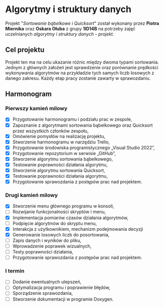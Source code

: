 # Algorytmy i struktury danych

Projekt "*Sortowanie bąbelkowe i Quicksort*" został wykonany przez **Piotra Miernika** oraz **Oskara Ołuba** z grupy **1ID14B** na potrzeby zajęć uczelnianych *algorytmy i struktury danych - projekt*.

## Cel projektu

Projekt ten ma na celu ukazanie różnic między dwoma typami sortowania. Jednym z głównych założeń jest sprawdzenie oraz porównanie prędkości wykonywania algorytmów na przykładzie tych samych liczb losowych z danego zakresu.
Każdy etap pracy zostanie zawarty w sprawozdaniu.

## Harmonogram

### Pierwszy kamień milowy

- [x] Przygotowanie harmonogramu i podziału prac w zespole,
- [x] Zapoznanie z algorytmami sortowania bąbelkowego oraz Quicksort przez wszystkich członków zespołu,
- [x] Omówienie pomysłów na realizację projektu,
- [x] Stworzenie harmonogramu w narzędziu Trello,
- [x] Przygotowanie środowiska programistycznego „Visual Studio 2022”,
- [x] Przygotowanie repozytorium w serwisie „GitHub”,
- [x] Stworzenie algorytmu sortowania bąbelkowego,
- [x] Testowanie poprawności działania algorytmu,
- [x] Stworzenie algorytmu sortowania Quicksort,
- [x] Testowanie poprawności działania algorytmu,
- [x] Przygotowanie sprawozdania z postępów prac nad projektem.

### Drugi kamień milowy

- [X] Stworzenie menu głównego programu w konsoli,
- [ ] Rozwijanie funkcjonalności skryptów i menu,
- [X] Implementacja pomiarów czasów działania algorytmów,
- [ ] Podpięcie algorytmów do skryptu menu,
- [X] Interakcja z użytkownikiem, mechanizm podejmowania decyzji
- [X] Generowanie losowych liczb do posortowania,
- [ ] Zapis danych i wyników do pliku,
- [ ] Wprowadzenie poprawek wizualnych,
- [ ] Testy poprawności działania,
- [ ] Przygotowanie sprawozdania z postępów prac nad projektem.

### I termin

- [ ] Dodanie ewentualnych ulepszeń,
- [ ] Optymalizacja programu i poprawienie błędów,
- [ ] Sporządzenie sprawozdania,
- [ ] Stworzenie dokumentacji w programie Doxygen.
